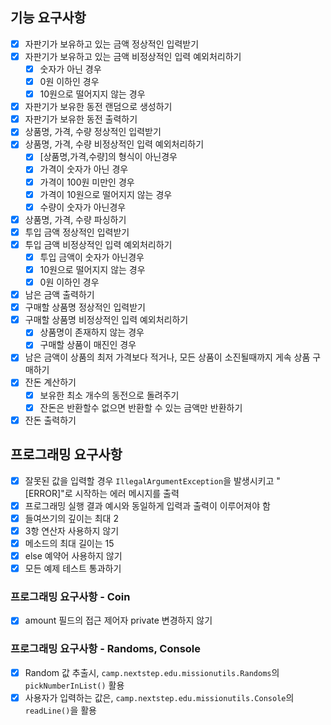 ## 기능 요구사항

- [x] 자판기가 보유하고 있는 금액 정상적인 입력받기
- [x] 자판기가 보유하고 있는 금액 비정상적인 입력 예외처리하기
    - [x] 숫자가 아닌 경우
    - [x] 0원 이하인 경우
    - [x] 10원으로 떨어지지 않는 경우
- [x] 자판기가 보유한 동전 랜덤으로 생성하기
- [x] 자판기가 보유한 동전 출력하기
- [x] 상품명, 가격, 수량 정상적인 입력받기
- [x] 상품명, 가격, 수량 비정상적인 입력 예외처리하기
    - [x] [상품명,가격,수량]의 형식이 아닌경우
    - [x] 가격이 숫자가 아닌 경우
    - [x] 가격이 100원 미만인 경우
    - [x] 가격이 10원으로 떨어지지 않는 경우
    - [x] 수량이 숫자가 아닌경우
- [x] 상품명, 가격, 수량 파싱하기
- [x] 투입 금액 정상적인 입력받기
- [x] 투입 금액 비정상적인 입력 예외처리하기
    - [x] 투입 금액이 숫자가 아닌경우
    - [x] 10원으로 떨어지지 않는 경우
    - [x] 0원 이하인 경우
- [x] 남은 금액 출력하기
- [x] 구매할 상품명 정상적인 입력받기
- [x] 구매할 상품명 비정상적인 입력 예외처리하기
    - [x] 상품명이 존재하지 않는 경우
    - [x] 구매할 상품이 매진인 경우
- [x] 남은 금액이 상품의 최저 가격보다 적거나, 모든 상품이 소진될때까지 게속 상품 구매하기
- [x] 잔돈 계산하기
    - [x] 보유한 최소 개수의 동전으로 돌려주기
    - [x] 잔돈은 반환할수 없으면 반환할 수 있는 금액만 반환하기
- [x] 잔돈 출력하기

## 프로그래밍 요구사항

- [x] 잘못된 값을 입력할 경우 `IllegalArgumentException`을 발생시키고 "[ERROR]"로 시작하는 에러 메시지를 출력
- [x] 프로그래밍 실행 결과 예시와 동일하게 입력과 출력이 이루어져야 함
- [x] 들여쓰기의 깊이는 최대 2
- [x] 3항 연산자 사용하지 않기
- [x] 메소드의 최대 길이는 15
- [x] else 예약어 사용하지 않기
- [x] 모든 예제 테스트 통과하기

### 프로그래밍 요구사항 - Coin

- [x] amount 필드의 접근 제어자 private 변경하지 않기

### 프로그래밍 요구사항 - Randoms, Console

- [x] Random 값 추출시, `camp.nextstep.edu.missionutils.Randoms`의 `pickNumberInList()` 활용
- [x] 사용자가 입력하는 값은, `camp.nextstep.edu.missionutils.Console`의 `readLine()`을 활용
